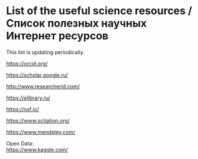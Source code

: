 # List of the useful science resources / Список полезных научных Интернет ресурсов

This list is updating periodically. 

https://orcid.org/

https://scholar.google.ru/

http://www.researcherid.com/

https://elibrary.ru/

https://osf.io/

https://www.scitation.org/

https://www.mendeley.com/


Open Data:<br>
https://www.kaggle.com/
